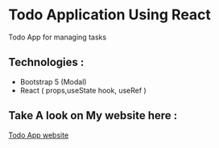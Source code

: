 # Todo Application Using React 

Todo App for managing tasks 

## Technologies  : 
+ Bootstrap 5 (Modal)
+ React ( props,useState hook, useRef )

## Take A look on My website here : 
 <a href="https://keen-snyder-e3edee.netlify.app/"> Todo App website </a>

